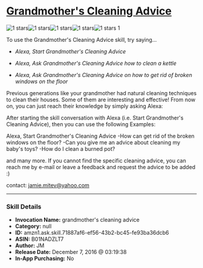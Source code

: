 # [Grandmother's Cleaning Advice](http://alexa.amazon.com/#skills/amzn1.ask.skill.71887af6-ef56-43b2-bc45-fe93ba36dcb6)
![1 stars](../../images/ic_star_black_18dp_1x.png)![1 stars](../../images/ic_star_border_black_18dp_1x.png)![1 stars](../../images/ic_star_border_black_18dp_1x.png)![1 stars](../../images/ic_star_border_black_18dp_1x.png)![1 stars](../../images/ic_star_border_black_18dp_1x.png) 1

To use the Grandmother's Cleaning Advice skill, try saying...

* *Alexa, Start Grandmother's Cleaning Advice*

* *Alexa, Ask Grandmother's Cleaning Advice how to clean a kettle*

* *Alexa, Ask Grandmother's Cleaning Advice on how to get rid of broken windows on the floor*

Previous generations like your grandmother had natural cleaning techniques to clean their houses. Some of them are interesting and effective! From now on, you can just reach their knowledge by simply asking Alexa:

After starting the skill conversation with Alexa (i.e. Start Grandmother's Cleaning Advice), then you can use the following Examples:

Alexa, Start Grandmother's Cleaning Advice
-How can get rid of the broken windows on the floor?
-Can you give me an advice about cleaning my baby's toys?
-How do I clean a burned pot?

and many more. If you cannot find the specific cleaning advice, you can reach me by e-mail or leave a feedback and request the advice to be added :) 

contact: jamie.mitev@yahoo.com

***

### Skill Details

* **Invocation Name:** grandmother's cleaning advice
* **Category:** null
* **ID:** amzn1.ask.skill.71887af6-ef56-43b2-bc45-fe93ba36dcb6
* **ASIN:** B01NADZLT7
* **Author:** JM
* **Release Date:** December 7, 2016 @ 03:19:38
* **In-App Purchasing:** No
